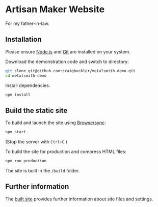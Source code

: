 # Artisan Maker Website

For my father-in-law.

## Installation

Please ensure [Node.js](https://nodejs.org/) and [Git](https://git-scm.com/) are installed on your system.

Download the demonstration code and switch to directory:

```bash
git clone git@github.com:craigbuckler/metalsmith-demo.git
cd metalsmith-demo
```

Install dependencies:

```bash
npm install
```

## Build the static site

To build and launch the site using [Browsersync](https://www.browsersync.io/):

```bash
npm start
```

(Stop the server with `Ctrl+C`.)

To build the site for production and compress HTML files:

```bash
npm run production
```

The site is built in the `/build` folder.

## Further information

The [built site](https://rawgit.com/sitepoint-editors/metalsmith-demo/master/build/) provides further information about site files and settings.
